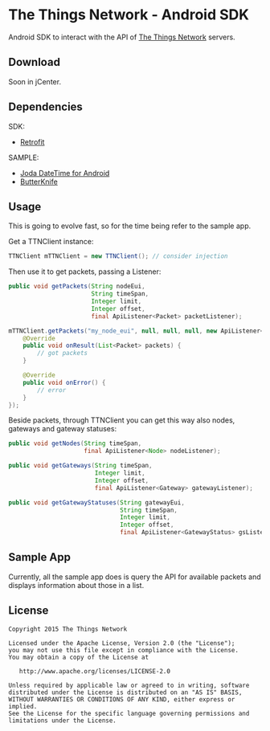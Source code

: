 The Things Network - Android SDK
=======

Android SDK to interact with the API of [The Things Network](http://thethingsnetwork.org) servers.


Download
--------

Soon in jCenter.

Dependencies
------------

SDK:

* [Retrofit](http://square.github.io/retrofit/)

SAMPLE:

* [Joda DateTime for Android][1]
* [ButterKnife](http://jakewharton.github.io/butterknife/)

Usage
-----

This is going to evolve fast, so for the time being refer to the sample app.

Get a TTNClient instance:

```java
TTNClient mTTNClient = new TTNClient(); // consider injection
```

Then use it to get packets, passing a Listener:

```java
public void getPackets(String nodeEui,
                       String timeSpan,
                       Integer limit,
                       Integer offset,
                       final ApiListener<Packet> packetListener);

mTTNClient.getPackets("my_node_eui", null, null, null, new ApiListener<Packet>() {
    @Override
    public void onResult(List<Packet> packets) {
        // got packets
    }

    @Override
    public void onError() {
        // error
    }
});
```
Beside packets, through TTNClient you can get this way also nodes, gateways and gateway statuses:

```java
public void getNodes(String timeSpan,
                     final ApiListener<Node> nodeListener);

public void getGateways(String timeSpan,
                        Integer limit,
                        Integer offset,
                        final ApiListener<Gateway> gatewayListener);

public void getGatewayStatuses(String gatewayEui,
                               String timeSpan,
                               Integer limit,
                               Integer offset,
                               final ApiListener<GatewayStatus> gsListener);
```

Sample App
----------

Currently, all the sample app does is query the API for available packets and displays information about those in a list.

License
--------

    Copyright 2015 The Things Network

    Licensed under the Apache License, Version 2.0 (the "License");
    you may not use this file except in compliance with the License.
    You may obtain a copy of the License at

       http://www.apache.org/licenses/LICENSE-2.0

    Unless required by applicable law or agreed to in writing, software
    distributed under the License is distributed on an "AS IS" BASIS,
    WITHOUT WARRANTIES OR CONDITIONS OF ANY KIND, either express or implied.
    See the License for the specific language governing permissions and
    limitations under the License.

[1]: https://github.com/dlew/joda-time-android

